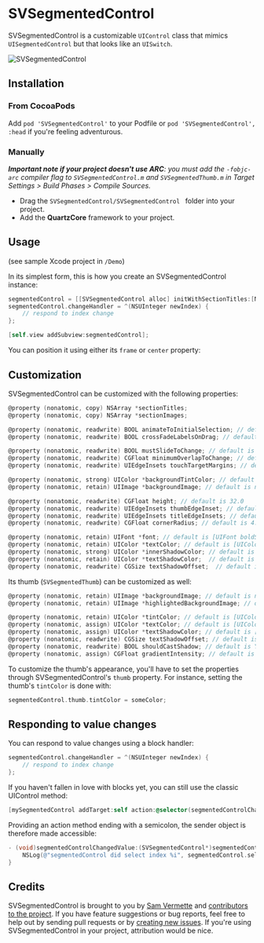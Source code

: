 # SVSegmentedControl

SVSegmentedControl is a customizable `UIControl` class that mimics `UISegmentedControl` but that looks like an `UISwitch`.

![SVSegmentedControl](http://f.cl.ly/items/213N0a1k2U2O0F3y053z/svsegmentedcontrol3.png)

## Installation

### From CocoaPods

Add `pod 'SVSegmentedControl'` to your Podfile or `pod 'SVSegmentedControl', :head` if you're feeling adventurous.

### Manually

_**Important note if your project doesn't use ARC**: you must add the `-fobjc-arc` compiler flag to `SVSegmentedControl.m` and `SVSegmentedThumb.m` in Target Settings > Build Phases > Compile Sources._

* Drag the `SVSegmentedControl/SVSegmentedControl ` folder into your project. 
* Add the **QuartzCore** framework to your project.

## Usage

(see sample Xcode project in `/Demo`)

In its simplest form, this is how you create an SVSegmentedControl instance:

```objective-c
segmentedControl = [[SVSegmentedControl alloc] initWithSectionTitles:[NSArray arrayWithObjects:@"Section 1", @"Section 2", nil]];
segmentedControl.changeHandler = ^(NSUInteger newIndex) {
    // respond to index change
};

[self.view addSubview:segmentedControl];
```

You can position it using either its `frame` or `center` property:

## Customization

SVSegmentedControl can be customized with the following properties:

```objective-c
@property (nonatomic, copy) NSArray *sectionTitles;
@property (nonatomic, copy) NSArray *sectionImages;

@property (nonatomic, readwrite) BOOL animateToInitialSelection; // default is NO
@property (nonatomic, readwrite) BOOL crossFadeLabelsOnDrag; // default is NO

@property (nonatomic, readwrite) BOOL mustSlideToChange; // default is NO - To make the control difficult to accidentally change, force the user to slide it
@property (nonatomic, readwrite) CGFloat minimumOverlapToChange; // default is 0.66 - Only snap to a new segment if the thumb overlaps it by this fraction
@property (nonatomic, readwrite) UIEdgeInsets touchTargetMargins; // default is UIEdgeInsetsMake(0, 0, 0, 0) - Enlarge touch target of control

@property (nonatomic, strong) UIColor *backgroundTintColor; // default is [UIColor colorWithWhite:0.1 alpha:1]
@property (nonatomic, retain) UIImage *backgroundImage; // default is nil

@property (nonatomic, readwrite) CGFloat height; // default is 32.0
@property (nonatomic, readwrite) UIEdgeInsets thumbEdgeInset; // default is UIEdgeInsetsMake(2, 2, 3, 2)
@property (nonatomic, readwrite) UIEdgeInsets titleEdgeInsets; // default is UIEdgeInsetsMake(0, 10, 0, 10)
@property (nonatomic, readwrite) CGFloat cornerRadius; // default is 4.0

@property (nonatomic, retain) UIFont *font; // default is [UIFont boldSystemFontOfSize:15]
@property (nonatomic, retain) UIColor *textColor; // default is [UIColor grayColor];
@property (nonatomic, strong) UIColor *innerShadowColor; // default is [UIColor colorWithWhite:0 alpha:0.8]
@property (nonatomic, retain) UIColor *textShadowColor;  // default is [UIColor blackColor]
@property (nonatomic, readwrite) CGSize textShadowOffset;  // default is CGSizeMake(0, -1)
```

Its thumb (`SVSegmentedThumb`) can be customized as well: 

```objective-c
@property (nonatomic, retain) UIImage *backgroundImage; // default is nil;
@property (nonatomic, retain) UIImage *highlightedBackgroundImage; // default is nil;

@property (nonatomic, retain) UIColor *tintColor; // default is [UIColor grayColor]
@property (nonatomic, assign) UIColor *textColor; // default is [UIColor whiteColor]
@property (nonatomic, assign) UIColor *textShadowColor; // default is [UIColor blackColor]
@property (nonatomic, readwrite) CGSize textShadowOffset; // default is CGSizeMake(0, -1)
@property (nonatomic, readwrite) BOOL shouldCastShadow; // default is YES (NO when backgroundImage is set)
@property (nonatomic, assign) CGFloat gradientIntensity; // default is 0.15
```

To customize the thumb's appearance, you'll have to set the properties through SVSegmentedControl's `thumb` property. For instance, setting the thumb's `tintColor` is done with:

```objective-c
segmentedControl.thumb.tintColor = someColor;
```

## Responding to value changes

You can respond to value changes using a block handler:

```objective-c
segmentedControl.changeHandler = ^(NSUInteger newIndex) {
    // respond to index change
};
```

If you haven't fallen in love with blocks yet, you can still use the classic UIControl method:

```objective-c
[mySegmentedControl addTarget:self action:@selector(segmentedControlChangedValue:) forControlEvents:UIControlEventValueChanged];
```

Providing an action method ending with a semicolon, the sender object is therefore made accessible:

```objective-c
- (void)segmentedControlChangedValue:(SVSegmentedControl*)segmentedControl {
	NSLog(@"segmentedControl did select index %i", segmentedControl.selectedIndex);
}
```

## Credits

SVSegmentedControl is brought to you by [Sam Vermette](http://samvermette.com) and [contributors to the project](https://github.com/samvermette/SVSegmentedControl/contributors). If you have feature suggestions or bug reports, feel free to help out by sending pull requests or by [creating new issues](https://github.com/samvermette/SVSegmentedControl/issues/new). If you're using SVSegmentedControl in your project, attribution would be nice. 